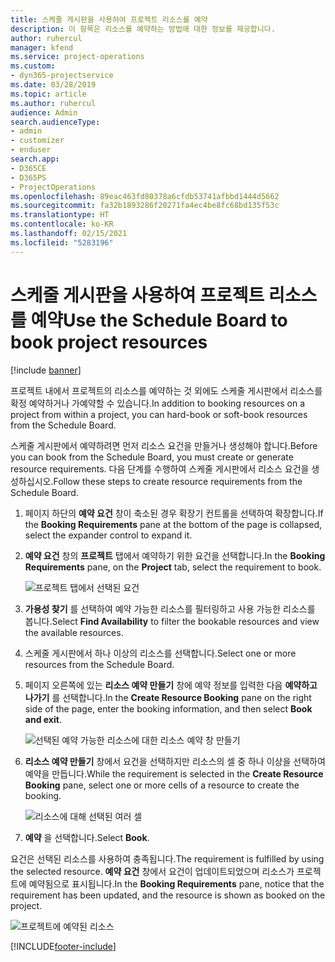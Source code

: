 ```yaml
---
title: 스케줄 게시판을 사용하여 프로젝트 리소스를 예약
description: 이 항목은 리소스를 예약하는 방법에 대한 정보를 제공합니다.
author: ruhercul
manager: kfend
ms.service: project-operations
ms.custom:
- dyn365-projectservice
ms.date: 03/28/2019
ms.topic: article
ms.author: ruhercul
audience: Admin
search.audienceType:
- admin
- customizer
- enduser
search.app:
- D365CE
- D365PS
- ProjectOperations
ms.openlocfilehash: 89eac463fd80378a6cfdb53741afbbd1444d5662
ms.sourcegitcommit: fa32b1893286f20271fa4ec4be8fc68bd135f53c
ms.translationtype: HT
ms.contentlocale: ko-KR
ms.lasthandoff: 02/15/2021
ms.locfileid: "5283196"
---
```

# <a name="use-the-schedule-board-to-book-project-resources"></a><span data-ttu-id="5bfff-103">스케줄 게시판을 사용하여 프로젝트 리소스를 예약</span><span class="sxs-lookup"><span data-stu-id="5bfff-103">Use the Schedule Board to book project resources</span></span>

[!include [banner](../includes/psa-now-project-operations.md)]

<span data-ttu-id="5bfff-104">프로젝트 내에서 프로젝트의 리소스를 예약하는 것 외에도 스케줄 게시판에서 리소스를 확정 예약하거나 가예약할 수 있습니다.</span><span class="sxs-lookup"><span data-stu-id="5bfff-104">In addition to booking resources on a project from within a project, you can hard-book or soft-book resources from the Schedule Board.</span></span>

<span data-ttu-id="5bfff-105">스케줄 게시판에서 예약하려면 먼저 리소스 요건을 만들거나 생성해야 합니다.</span><span class="sxs-lookup"><span data-stu-id="5bfff-105">Before you can book from the Schedule Board, you must create or generate resource requirements.</span></span> <span data-ttu-id="5bfff-106">다음 단계를 수행하여 스케줄 게시판에서 리소스 요건을 생성하십시오.</span><span class="sxs-lookup"><span data-stu-id="5bfff-106">Follow these steps to create resource requirements from the Schedule Board.</span></span>

1. <span data-ttu-id="5bfff-107">페이지 하단의 **예약 요건** 창이 축소된 경우 확장기 컨트롤을 선택하여 확장합니다.</span><span class="sxs-lookup"><span data-stu-id="5bfff-107">If the **Booking Requirements** pane at the bottom of the page is collapsed, select the expander control to expand it.</span></span>
2. <span data-ttu-id="5bfff-108">**예약 요건** 창의 **프로젝트** 탭에서 예약하기 위한 요건을 선택합니다.</span><span class="sxs-lookup"><span data-stu-id="5bfff-108">In the **Booking Requirements** pane, on the **Project** tab, select the requirement to book.</span></span>

    ![프로젝트 탭에서 선택된 요건](media/Resource-Management-image73.png)

3. <span data-ttu-id="5bfff-110">**가용성 찾기** 를 선택하여 예약 가능한 리소스를 필터링하고 사용 가능한 리소스를 봅니다.</span><span class="sxs-lookup"><span data-stu-id="5bfff-110">Select **Find Availability** to filter the bookable resources and view the available resources.</span></span> 
4. <span data-ttu-id="5bfff-111">스케줄 게시판에서 하나 이상의 리소스를 선택합니다.</span><span class="sxs-lookup"><span data-stu-id="5bfff-111">Select one or more resources from the Schedule Board.</span></span> 
5. <span data-ttu-id="5bfff-112">페이지 오른쪽에 있는 **리소스 예약 만들기** 창에 예약 정보를 입력한 다음 **예약하고 나가기** 를 선택합니다.</span><span class="sxs-lookup"><span data-stu-id="5bfff-112">In the **Create Resource Booking** pane on the right side of the page, enter the booking information, and then select **Book and exit**.</span></span>

    ![선택된 예약 가능한 리소스에 대한 리소스 예약 창 만들기](media/Resource-Management-image74.png)

6. <span data-ttu-id="5bfff-114">**리소스 예약 만들기** 창에서 요건을 선택하지만 리소스의 셀 중 하나 이상을 선택하여 예약을 만듭니다.</span><span class="sxs-lookup"><span data-stu-id="5bfff-114">While the requirement is selected in the **Create Resource Booking** pane, select one or more cells of a resource to create the booking.</span></span>

    ![리소스에 대해 선택된 여러 셀](media/Resource-Management-image75.png)

7. <span data-ttu-id="5bfff-116">**예약** 을 선택합니다.</span><span class="sxs-lookup"><span data-stu-id="5bfff-116">Select **Book**.</span></span>

<span data-ttu-id="5bfff-117">요건은 선택된 리소스를 사용하여 충족됩니다.</span><span class="sxs-lookup"><span data-stu-id="5bfff-117">The requirement is fulfilled by using the selected resource.</span></span> <span data-ttu-id="5bfff-118">**예약 요건** 창에서 요건이 업데이트되었으며 리소스가 프로젝트에 예약됨으로 표시됩니다.</span><span class="sxs-lookup"><span data-stu-id="5bfff-118">In the **Booking Requirements** pane, notice that the requirement has been updated, and the resource is shown as booked on the project.</span></span>

![프로젝트에 예약된 리소스](media/Resource-Management-image76.png)


[!INCLUDE[footer-include](../includes/footer-banner.md)]